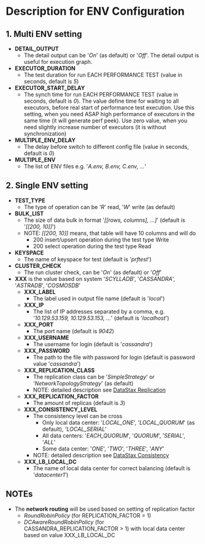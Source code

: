 # Description for ENV Configuration

## 1. Multi ENV setting

 - **DETAIL_OUTPUT**
   - The detail output can be '_On_' (as default) or '_Off_'. 
     The detail output is useful for execution graph.
 - **EXECUTOR_DURATION**
   - The test duration for run EACH PERFORMANCE TEST (value in seconds, 
     default is _5_)
 - **EXECUTOR_START_DELAY**
   - The synch time for run EACH PERFORMANCE TEST (value in seconds, 
     default is _0_). The value define time for waiting to all executors, 
     before real start of performance test execution. Use this setting, 
     when you need ASAP high performance of executors in the same time
     (it will generate perf peek). Use zero value, when you need slightly
     increase number of executors (it is without synchronization)
 - **MULTIPLE_ENV_DELAY**
   - The delay before switch to different config file (value in seconds,
     default is _0_)
 - **MULTIPLE_ENV**
   - The list of ENV files e.g. '_A.env, B.env, C.env, ..._'

## 2. Single ENV setting

 - **TEST_TYPE**
   - The type of operation can be '_R_' read, '_W_' write (as default) 
 - **BULK_LIST**
   - The size of data bulk in format '_[[rows, columns], ...]_' 
     (default is '_[[200, 10]]_')
   - NOTE: _[[200, 10]]_ means, that table will have 10 columns and will do
     - 200 insert/upsert operation during the test type Write
     - 200 select operation during the test type Read
 - **KEYSPACE**
   - The name of keyspace for test (default is '_prftest_')
 - **CLUSTER_CHECK**
   - The run cluster check, can be '_On_' (as default) or '_Off_' 
 - **XXX** is the value based on system '_SCYLLADB_', 
   '_CASSANDRA_', '_ASTRADB_', '_COSMOSDB_'
   - **XXX_LABEL**
     - The label used in output file name (default is '_local_')
   - **XXX_IP**
     - The list of IP addresses separated by a comma, 
       e.g. '_10.129.53.159, 10.129.53.153, ..._' (default is '_localhost_')
   - **XXX_PORT**
     - The port name (default is _9042_)
   - **XXX_USERNAME**
      - The username for login (default is '_cassandra_')
   - **XXX_PASSWORD**
      - The path to the file with password for login 
        (default is password value '_cassandra_')
   - **XXX_REPLICATION_CLASS**
     - The replication class can be '_SimpleStrategy_' or 
       '_NetworkTopologyStrategy_' (as default)
     - NOTE: detailed description see [DataStax Replication](https://docs.datastax.com/en/cassandra-oss/3.x/cassandra/architecture/archDataDistributeReplication.html)
   - **XXX_REPLICATION_FACTOR**
     - The amount of replicas (default is _3_)
   - **XXX_CONSISTENCY_LEVEL**
     - The consistency level can be cross
       - Only local data center: '_LOCAL_ONE_', '_LOCAL_QUORUM_' (as default), '_LOCAL_SERIAL_' 
       - All data centers: '_EACH_QUORUM_', '_QUORUM_', '_SERIAL_', '_ALL_'
       - Some data center:  '_ONE_', '_TWO_', '_THREE_', '_ANY_'
     - NOTE: detailed description see [DataStax Consistency](https://docs.datastax.com/en/cassandra-oss/3.0/cassandra/dml/dmlConfigConsistency.html)
   - **XXX_LB_LOCAL_DC**
     - The name of local data center for correct balancing 
       (default is '_datacenter1_')
 
## NOTEs

 - The **network routing** will be used based on setting of 
   replication factor 
   - _RoundRobinPolicy_ (for REPLICATION_FACTOR = 1)
   - _DCAwareRoundRobinPolicy_ (for CASSANDRA_REPLICATION_FACTOR > 1) 
     with local data center based on value XXX_LB_LOCAL_DC
